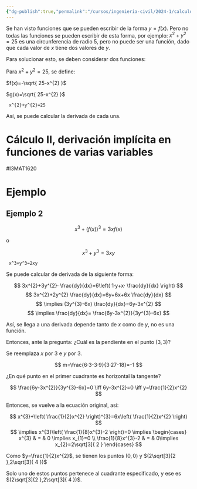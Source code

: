 ```yaml
---
{"dg-publish":true,"permalink":"/cursos/ingenieria-civil/2024-1/calculo-i/2-la-derivada/derivacion-implicita/","tags":["I2MAT1610"]}
---
```



Se han visto funciones que se pueden escribir de la forma $y=f(x)$. Pero no todas las funciones se pueden escribir de esta forma, por ejemplo: $x^{2}+y^{2}=25$ es una circunferencia de radio $5$, pero no puede ser una función, dado que cada valor de $x$ tiene dos valores de $y$.

Para solucionar esto, se deben considerar dos funciones:

Para $x^{2}+y^{2}=25$, se define:

$f(x)=-\sqrt{ 25-x^{2} }$

$g(x)=\sqrt{ 25-x^{2} }$

```desmos-graph 
 x^{2}+y^{2}=25 
 ```

Así, se puede calcular la derivada de cada una.

# Cálculo II, derivación implícita en funciones de varias variables

#I3MAT1620 

# Ejemplo
## Ejemplo 2
$$
x^{3}+(f(x))^{3}=3xf(x)
$$

o

$$
x^{3}+y^{3}=3xy
$$
```desmos-graph 
 x^3+y^3=2xy
 ```

 Se puede calcular de derivada de la siguiente forma:

 $$
3x^{2}+3y^{2}· \frac{dy}{dx}=6\left( 1·y+x· \frac{dy}{dx} \right)
$$
$$
3x^{2}+2y^{2} \frac{dy}{dx}=6y+6x+6x \frac{dy}{dx}
$$
$$
\implies (3y^{3}-6x) \frac{dy}{dx}=6y-3x^{2}
$$
$$
\implies \frac{dy}{dx}= \frac{6y-3x^{2}}{3y^{3}-6x}
$$

Así, se llega a una derivada depende tanto de $x$ como de $y$, no es una función.

Entonces, ante la pregunta: ¿Cuál es la pendiente en el punto $(3,3)$?

Se reemplaza $x$ por 3 e $y$ por 3.

$$
m=\frac{6·3-3·9}{3·27-18}=-1
$$

¿En qué punto en el primer cuadrante es horizontal la tangente?

$$
\frac{6y-3x^{2}}{3y^{3}-6x}=0 \iff 6y-3x^{2}=0 \iff y=\frac{1}{2}x^{2}
$$

Entonces, se vuelve a la ecuación original, así:

$$
x^{3}+\left( \frac{1}{2}x^{2} \right)^{3}=6x\left( \frac{1}{2}x^{2} \right)
$$
$$
\implies x^{3}\left( \frac{1}{8}x^{3}-2 \right)=0 \implies \begin{cases}
x^{3} & = & 0 \implies x_{1}=0 \\
\frac{1}{8}x^{3}-2 & = & 0\implies x_{2}=2\sqrt[3]{ 2 }
\end{cases}
$$

Como $y=\frac{1}{2}x^{2}$, se tienen los puntos $(0,0)$ y $(2\sqrt[3]{2  },2\sqrt[3]{ 4 })$

Solo uno de estos puntos pertenece al cuadrante especificado, y ese es $(2\sqrt[3]{2  },2\sqrt[3]{ 4 })$.
